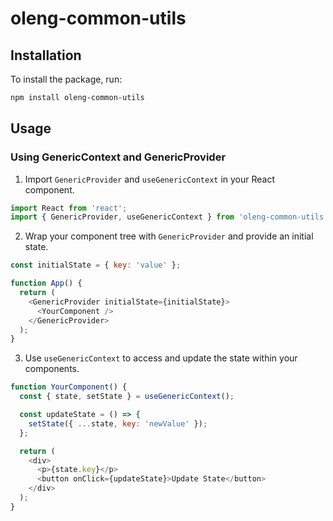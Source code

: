 # oleng-common-utils

## Installation

To install the package, run:

```bash
npm install oleng-common-utils
```

## Usage

### Using GenericContext and GenericProvider

1. Import `GenericProvider` and `useGenericContext` in your React component.

```javascript
import React from 'react';
import { GenericProvider, useGenericContext } from 'oleng-common-utils';
```

2. Wrap your component tree with `GenericProvider` and provide an initial state.

```javascript
const initialState = { key: 'value' };

function App() {
  return (
    <GenericProvider initialState={initialState}>
      <YourComponent />
    </GenericProvider>
  );
}
```

3. Use `useGenericContext` to access and update the state within your components.

```javascript
function YourComponent() {
  const { state, setState } = useGenericContext();

  const updateState = () => {
    setState({ ...state, key: 'newValue' });
  };

  return (
    <div>
      <p>{state.key}</p>
      <button onClick={updateState}>Update State</button>
    </div>
  );
}